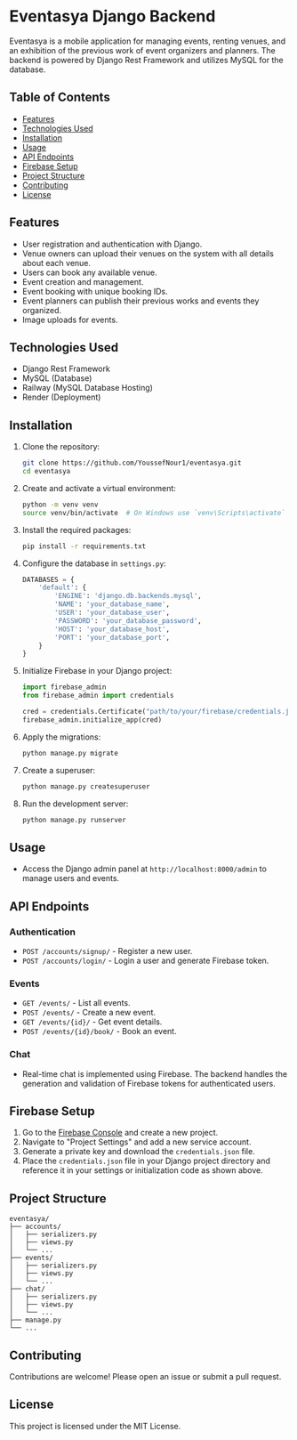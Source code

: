 
# Eventasya Django Backend

Eventasya is a mobile application for managing events, renting venues, and an exhibition of the previous work of event organizers and planners.
The backend is powered by Django Rest Framework and utilizes MySQL for the database.

## Table of Contents
- [Features](#features)
- [Technologies Used](#technologies-used)
- [Installation](#installation)
- [Usage](#usage)
- [API Endpoints](#api-endpoints)
- [Firebase Setup](#firebase-setup)
- [Project Structure](#project-structure)
- [Contributing](#contributing)
- [License](#license)

## Features
- User registration and authentication with Django.
- Venue owners can upload their venues on the system with all details about each venue.
- Users can book any available venue.
- Event creation and management.
- Event booking with unique booking IDs.
- Event planners can publish their previous works and events they organized.
- Image uploads for events.

## Technologies Used
- Django Rest Framework
- MySQL (Database)
- Railway (MySQL Database Hosting)
- Render (Deployment)

## Installation

1. Clone the repository:
   ```bash
   git clone https://github.com/YoussefNour1/eventasya.git
   cd eventasya
   ```

2. Create and activate a virtual environment:
   ```bash
   python -m venv venv
   source venv/bin/activate  # On Windows use `venv\Scripts\activate`
   ```

3. Install the required packages:
   ```bash
   pip install -r requirements.txt
   ```

4. Configure the database in `settings.py`:
   ```python
   DATABASES = {
       'default': {
           'ENGINE': 'django.db.backends.mysql',
           'NAME': 'your_database_name',
           'USER': 'your_database_user',
           'PASSWORD': 'your_database_password',
           'HOST': 'your_database_host',
           'PORT': 'your_database_port',
       }
   }
   ```

5. Initialize Firebase in your Django project:
   ```python
   import firebase_admin
   from firebase_admin import credentials

   cred = credentials.Certificate("path/to/your/firebase/credentials.json")
   firebase_admin.initialize_app(cred)
   ```

6. Apply the migrations:
   ```bash
   python manage.py migrate
   ```

7. Create a superuser:
   ```bash
   python manage.py createsuperuser
   ```

8. Run the development server:
   ```bash
   python manage.py runserver
   ```

## Usage
- Access the Django admin panel at `http://localhost:8000/admin` to manage users and events.

## API Endpoints
### Authentication
- `POST /accounts/signup/` - Register a new user.
- `POST /accounts/login/` - Login a user and generate Firebase token.

### Events
- `GET /events/` - List all events.
- `POST /events/` - Create a new event.
- `GET /events/{id}/` - Get event details.
- `POST /events/{id}/book/` - Book an event.

### Chat
- Real-time chat is implemented using Firebase. The backend handles the generation and validation of Firebase tokens for authenticated users.

## Firebase Setup
1. Go to the [Firebase Console](https://console.firebase.google.com/) and create a new project.
2. Navigate to "Project Settings" and add a new service account.
3. Generate a private key and download the `credentials.json` file.
4. Place the `credentials.json` file in your Django project directory and reference it in your settings or initialization code as shown above.

## Project Structure
```
eventasya/
├── accounts/
│   ├── serializers.py
│   ├── views.py
│   └── ...
├── events/
│   ├── serializers.py
│   ├── views.py
│   └── ...
├── chat/
│   ├── serializers.py
│   ├── views.py
│   └── ...
├── manage.py
└── ...
```

## Contributing
Contributions are welcome! Please open an issue or submit a pull request.

## License
This project is licensed under the MIT License.
```
